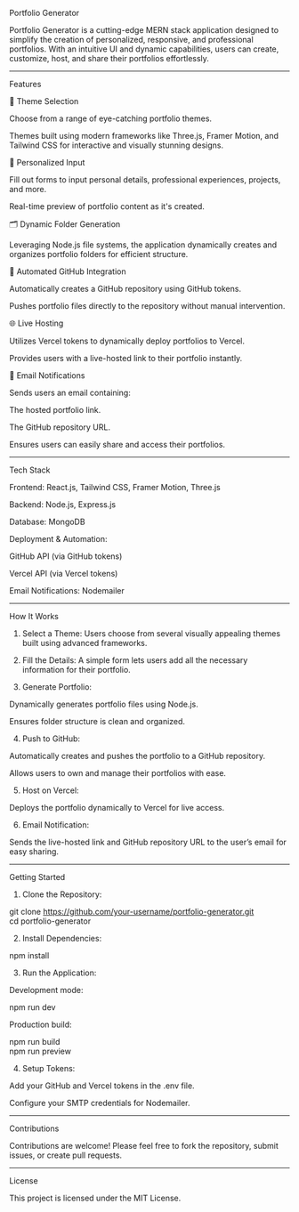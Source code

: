 Portfolio Generator

Portfolio Generator is a cutting-edge MERN stack application designed to simplify the creation of personalized, responsive, and professional portfolios. With an intuitive UI and dynamic capabilities, users can create, customize, host, and share their portfolios effortlessly.


---

Features

🎨 Theme Selection

Choose from a range of eye-catching portfolio themes.

Themes built using modern frameworks like Three.js, Framer Motion, and Tailwind CSS for interactive and visually stunning designs.


📝 Personalized Input

Fill out forms to input personal details, professional experiences, projects, and more.

Real-time preview of portfolio content as it's created.


🗂️ Dynamic Folder Generation

Leveraging Node.js file systems, the application dynamically creates and organizes portfolio folders for efficient structure.


🚀 Automated GitHub Integration

Automatically creates a GitHub repository using GitHub tokens.

Pushes portfolio files directly to the repository without manual intervention.


🌐 Live Hosting

Utilizes Vercel tokens to dynamically deploy portfolios to Vercel.

Provides users with a live-hosted link to their portfolio instantly.


📧 Email Notifications

Sends users an email containing:

The hosted portfolio link.

The GitHub repository URL.


Ensures users can easily share and access their portfolios.



---

Tech Stack

Frontend: React.js, Tailwind CSS, Framer Motion, Three.js

Backend: Node.js, Express.js

Database: MongoDB

Deployment & Automation:

GitHub API (via GitHub tokens)

Vercel API (via Vercel tokens)


Email Notifications: Nodemailer



---

How It Works

1. Select a Theme:
Users choose from several visually appealing themes built using advanced frameworks.


2. Fill the Details:
A simple form lets users add all the necessary information for their portfolio.


3. Generate Portfolio:

Dynamically generates portfolio files using Node.js.

Ensures folder structure is clean and organized.



4. Push to GitHub:

Automatically creates and pushes the portfolio to a GitHub repository.

Allows users to own and manage their portfolios with ease.



5. Host on Vercel:

Deploys the portfolio dynamically to Vercel for live access.



6. Email Notification:

Sends the live-hosted link and GitHub repository URL to the user’s email for easy sharing.





---

Getting Started

1. Clone the Repository:

git clone https://github.com/your-username/portfolio-generator.git  
cd portfolio-generator


2. Install Dependencies:

npm install


3. Run the Application:

Development mode:

npm run dev

Production build:

npm run build  
npm run preview



4. Setup Tokens:

Add your GitHub and Vercel tokens in the .env file.

Configure your SMTP credentials for Nodemailer.





---

Contributions

Contributions are welcome! Please feel free to fork the repository, submit issues, or create pull requests.


---

License

This project is licensed under the MIT License.



